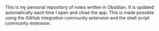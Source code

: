 This is my personal repository of notes written in Obsidian. It is updated automatically each time I open and close the app. This is made possible using the GitHub integration community extension and the shell script community extension.